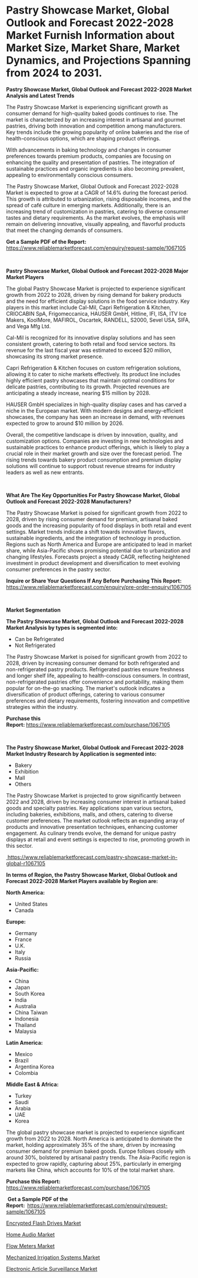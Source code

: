 <p><h1>Pastry Showcase Market, Global Outlook and Forecast 2022-2028 Market Furnish Information about Market Size, Market Share, Market Dynamics, and Projections Spanning from 2024 to 2031.</h1></p><p><strong>Pastry Showcase Market, Global Outlook and Forecast 2022-2028 Market Analysis and Latest Trends</strong></p>
<p><p>The Pastry Showcase Market is experiencing significant growth as consumer demand for high-quality baked goods continues to rise. The market is characterized by an increasing interest in artisanal and gourmet pastries, driving both innovation and competition among manufacturers. Key trends include the growing popularity of online bakeries and the rise of health-conscious options, which are shaping product offerings. </p><p>With advancements in baking technology and changes in consumer preferences towards premium products, companies are focusing on enhancing the quality and presentation of pastries. The integration of sustainable practices and organic ingredients is also becoming prevalent, appealing to environmentally conscious consumers.</p><p>The Pastry Showcase Market, Global Outlook and Forecast 2022-2028 Market is expected to grow at a CAGR of 14.6% during the forecast period. This growth is attributed to urbanization, rising disposable incomes, and the spread of café culture in emerging markets. Additionally, there is an increasing trend of customization in pastries, catering to diverse consumer tastes and dietary requirements. As the market evolves, the emphasis will remain on delivering innovative, visually appealing, and flavorful products that meet the changing demands of consumers.</p></p>
<p><strong>Get a Sample PDF of the Report:&nbsp;</strong> <a href="https://www.reliablemarketforecast.com/enquiry/request-sample/1067105?utm_campaign=1601&utm_medium=2&utm_source=Github&utm_content=ia&utm_term=18102024&utm_id=pastry-showcase-market-global-outlook-and-forecast-2022-2028">https://www.reliablemarketforecast.com/enquiry/request-sample/1067105</a></p>
<p>&nbsp;</p>
<p><strong>Pastry Showcase Market, Global Outlook and Forecast 2022-2028 Major Market Players</strong></p>
<p><p>The global Pastry Showcase Market is projected to experience significant growth from 2022 to 2028, driven by rising demand for bakery products and the need for efficient display solutions in the food service industry. Key players in this market include Cal-Mil, Capri Refrigeration & Kitchen, CRIOCABIN SpA, Frigomeccanica, HAUSER GmbH, Hitline, IFI, ISA, ITV Ice Makers, KoolMore, MAFIROL, Oscartek, RANDELL, S2000, Sevel USA, SIFA, and Vega Mfg Ltd.</p><p>Cal-Mil is recognized for its innovative display solutions and has seen consistent growth, catering to both retail and food service sectors. Its revenue for the last fiscal year was estimated to exceed $20 million, showcasing its strong market presence.</p><p>Capri Refrigeration & Kitchen focuses on custom refrigeration solutions, allowing it to cater to niche markets effectively. Its product line includes highly efficient pastry showcases that maintain optimal conditions for delicate pastries, contributing to its growth. Projected revenues are anticipating a steady increase, nearing $15 million by 2028.</p><p>HAUSER GmbH specializes in high-quality display cases and has carved a niche in the European market. With modern designs and energy-efficient showcases, the company has seen an increase in demand, with revenues expected to grow to around $10 million by 2026.</p><p>Overall, the competitive landscape is driven by innovation, quality, and customization options. Companies are investing in new technologies and sustainable practices to enhance product offerings, which is likely to play a crucial role in their market growth and size over the forecast period. The rising trends towards bakery product consumption and premium display solutions will continue to support robust revenue streams for industry leaders as well as new entrants.</p></p>
<p>&nbsp;</p>
<p><strong>What Are The Key Opportunities For Pastry Showcase Market, Global Outlook and Forecast 2022-2028 Manufacturers?</strong></p>
<p><p>The Pastry Showcase Market is poised for significant growth from 2022 to 2028, driven by rising consumer demand for premium, artisanal baked goods and the increasing popularity of food displays in both retail and event settings. Market trends indicate a shift towards innovative flavors, sustainable ingredients, and the integration of technology in production. Regions such as North America and Europe are anticipated to lead in market share, while Asia-Pacific shows promising potential due to urbanization and changing lifestyles. Forecasts project a steady CAGR, reflecting heightened investment in product development and diversification to meet evolving consumer preferences in the pastry sector.</p></p>
<p><strong>Inquire or Share Your Questions If Any Before Purchasing This Report:</strong> <a href="https://www.reliablemarketforecast.com/enquiry/pre-order-enquiry/1067105?utm_campaign=1601&utm_medium=2&utm_source=Github&utm_content=ia&utm_term=18102024&utm_id=pastry-showcase-market-global-outlook-and-forecast-2022-2028">https://www.reliablemarketforecast.com/enquiry/pre-order-enquiry/1067105</a></p>
<p>&nbsp;</p>
<p><strong>Market Segmentation</strong></p>
<p><strong>The Pastry Showcase Market, Global Outlook and Forecast 2022-2028 Market Analysis by types is segmented into:</strong></p>
<p><ul><li>Can be Refrigerated</li><li>Not Refrigerated</li></ul></p>
<p><p>The Pastry Showcase Market is poised for significant growth from 2022 to 2028, driven by increasing consumer demand for both refrigerated and non-refrigerated pastry products. Refrigerated pastries ensure freshness and longer shelf life, appealing to health-conscious consumers. In contrast, non-refrigerated pastries offer convenience and portability, making them popular for on-the-go snacking. The market's outlook indicates a diversification of product offerings, catering to various consumer preferences and dietary requirements, fostering innovation and competitive strategies within the industry.</p></p>
<p><strong>Purchase this Report:&nbsp;</strong><a href="https://www.reliablemarketforecast.com/purchase/1067105?utm_campaign=1601&utm_medium=2&utm_source=Github&utm_content=ia&utm_term=18102024&utm_id=pastry-showcase-market-global-outlook-and-forecast-2022-2028">https://www.reliablemarketforecast.com/purchase/1067105</a></p>
<p>&nbsp;</p>
<p><strong>The Pastry Showcase Market, Global Outlook and Forecast 2022-2028 Market Industry Research by Application is segmented into:</strong></p>
<p><ul><li>Bakery</li><li>Exhibition</li><li>Mall</li><li>Others</li></ul></p>
<p><p>The Pastry Showcase Market is projected to grow significantly between 2022 and 2028, driven by increasing consumer interest in artisanal baked goods and specialty pastries. Key applications span various sectors, including bakeries, exhibitions, malls, and others, catering to diverse customer preferences. The market outlook reflects an expanding array of products and innovative presentation techniques, enhancing customer engagement. As culinary trends evolve, the demand for unique pastry displays at retail and event settings is expected to rise, promoting growth in this sector.</p></p>
<p><a href="https://www.reliablemarketforecast.com/pastry-showcase-market-in-global-r1067105?utm_campaign=1601&utm_medium=2&utm_source=Github&utm_content=ia&utm_term=18102024&utm_id=pastry-showcase-market-global-outlook-and-forecast-2022-2028">&nbsp;https://www.reliablemarketforecast.com/pastry-showcase-market-in-global-r1067105</a></p>
<p><strong>In terms of Region, the Pastry Showcase Market, Global Outlook and Forecast 2022-2028 Market Players available by Region are:</strong></p>
<p>
    <p> <strong> North America: </strong>
        <ul>
            <li>United States</li>
            <li>Canada</li>
        </ul>
        </p> 
    <p> <strong> Europe: </strong>
        <ul>
            <li>Germany</li>
            <li>France</li>
            <li>U.K.</li>
            <li>Italy</li>
            <li>Russia</li>
        </ul>
        </p> 
    <p> <strong> Asia-Pacific: </strong>
        <ul>
            <li>China</li>
            <li>Japan</li>
            <li>South Korea</li>
            <li>India</li>
            <li>Australia</li>
            <li>China Taiwan</li>
            <li>Indonesia</li>
            <li>Thailand</li>
            <li>Malaysia</li>
        </ul>
        </p> 
    <p> <strong> Latin America: </strong>
        <ul>
            <li>Mexico</li>
            <li>Brazil</li>
            <li>Argentina Korea</li>
            <li>Colombia</li>
        </ul>
        </p> 
    <p> <strong> Middle East & Africa: </strong>
        <ul>
            <li>Turkey</li>
            <li>Saudi</li>
            <li>Arabia</li>
            <li>UAE</li>
            <li>Korea</li>
        </ul>
    </p>
    </p>
<p><p>The global pastry showcase market is projected to experience significant growth from 2022 to 2028. North America is anticipated to dominate the market, holding approximately 35% of the share, driven by increasing consumer demand for premium baked goods. Europe follows closely with around 30%, bolstered by artisanal pastry trends. The Asia-Pacific region is expected to grow rapidly, capturing about 25%, particularly in emerging markets like China, which accounts for 10% of the total market share.</p></p>
<p><strong>Purchase this Report: </strong><a href="https://www.reliablemarketforecast.com/purchase/1067105?utm_campaign=1601&utm_medium=2&utm_source=Github&utm_content=ia&utm_term=18102024&utm_id=pastry-showcase-market-global-outlook-and-forecast-2022-2028">https://www.reliablemarketforecast.com/purchase/1067105</a></p>
<p>&nbsp;<strong>Get a Sample PDF of the Report:&nbsp;&nbsp;</strong><a href="https://www.reliablemarketforecast.com/enquiry/request-sample/1067105?utm_campaign=1601&utm_medium=2&utm_source=Github&utm_content=ia&utm_term=18102024&utm_id=pastry-showcase-market-global-outlook-and-forecast-2022-2028">https://www.reliablemarketforecast.com/enquiry/request-sample/1067105</a></p>
<p><strong></strong></p>
<p><p><a href="https://www.linkedin.com/pulse/charting-future-comprehensive-analysis-global-encrypted-flash-bnvbf?utm_campaign=1601&utm_medium=2&utm_source=Github&utm_content=ia&utm_term=18102024&utm_id=pastry-showcase-market-global-outlook-and-forecast-2022-2028">Encrypted Flash Drives Market</a></p><p><a href="https://www.linkedin.com/pulse/influencing-factors-home-audio-market-insights-growth-projections-bxgcf?utm_campaign=1601&utm_medium=2&utm_source=Github&utm_content=ia&utm_term=18102024&utm_id=pastry-showcase-market-global-outlook-and-forecast-2022-2028">Home Audio Market</a></p><p><a href="https://www.linkedin.com/pulse/flow-meters-momentum-charting-117-cagr-path-2024-2031-market-decode-m3oif?utm_campaign=1601&utm_medium=2&utm_source=Github&utm_content=ia&utm_term=18102024&utm_id=pastry-showcase-market-global-outlook-and-forecast-2022-2028">Flow Meters Market</a></p><p><a href="https://www.linkedin.com/pulse/unlocking-growth-potential-strategic-analysis-mechanized-gbuvf?utm_campaign=1601&utm_medium=2&utm_source=Github&utm_content=ia&utm_term=18102024&utm_id=pastry-showcase-market-global-outlook-and-forecast-2022-2028">Mechanized Irrigation Systems Market</a></p><p><a href="https://www.linkedin.com/pulse/electronic-article-surveillance-market-analysis-product-segmentation-xvj4f?utm_campaign=1601&utm_medium=2&utm_source=Github&utm_content=ia&utm_term=18102024&utm_id=pastry-showcase-market-global-outlook-and-forecast-2022-2028">Electronic Article Surveillance Market</a></p></p>